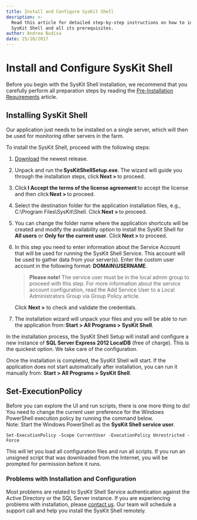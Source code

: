 ```yaml
---
title: Install and Configure SysKit Shell
desription: >-
  Read this article for detailed step-by-step instructions on how to install the
  SysKit Shell and all its prerequisites.
author: Andrea Budisa
date: 25/10/2017
---
```


# Install and Configure SysKit Shell

Before you begin with the SysKit Shell installation, we recommend that you carefully perform all preparation steps by reading the [Pre-Installation Requirements](../requirements/pre-installation-requirements.md) article.

## Installing SysKit Shell

Our application just needs to be installed on a single server, which will then be used for monitoring other servers in the farm.

To install the SysKit Shell, proceed with the following steps:

1. [Download](https://www.syskit.com/products/shell/download) the newest release.
2. Unpack and run the **SysKitShellSetup.exe**. The wizard will guide you through the installation steps, click **Next &gt;** to proceed.
3. Click **I Accept the terms of the license agreement** to accept the license and then click **Next &gt;** to proceed.
4. Select the destination folder for the application installation files, e.g., C:\Program Files\SysKit\Shell. Click **Next &gt;** to proceed.
5. You can change the folder name where the application shortcuts will be created and modify the availability option to install the SysKit Shell for **All users** or **Only for the current user**. Click **Next &gt;** to proceed.
6. In this step you need to enter information about the Service Account that will be used for running the SysKit Shell Service. This account will be used to gather data from your server\(s\). Enter the custom user account in the following format: **DOMAIN\USERNAME**.

   > **Please note!** The service user must be in the local admin group to proceed with this step. For more information about the service account configuration, read the Add Service User to a Local Administrators Group via Group Policy article.

   Click **Next &gt;** to check and validate the credentials.

7. The installation wizard will unpack your files and you will be able to run the application from: **Start &gt; All Programs &gt; SysKit Shell**.

In the installation process, the SysKit Shell Setup will install and configure a new instance of **SQL Server Express 2012 LocalDB** \(free of charge\). This is the quickest option. We take care of the configuration.

Once the installation is completed, the SysKit Shell will start. If the application does not start automatically after installation, you can run it manually from: **Start &gt; All Programs &gt; SysKit Shell**.

## Set-ExecutionPolicy

Before you can explore the UI and run scripts, there is one more thing to do! You need to change the current user preference for the Windows PowerShell execution policy by running the command below.  
Note: Start the Windows PowerShell as the **SysKit Shell service user**.

```text
Set-ExecutionPolicy -Scope CurrentUser -ExecutionPolicy Unrestricted -Force
```

This will let you load all configuration files and run all scripts. If you run an unsigned script that was downloaded from the Internet, you will be prompted for permission before it runs.

### Problems with Installation and Configuration

Most problems are related to SysKit Shell Service authentication against the Active Directory or the SQL Server instance. If you are experiencing problems with installation, please [contact us](https://www.syskit.com/company/contact-us). Our team will schedule a support call and help you install the SysKit Shell remotely.


